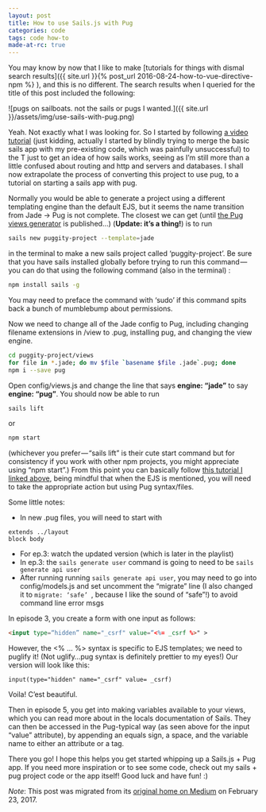 ```yaml
---
layout: post
title: How to use Sails.js with Pug
categories: code
tags: code how-to
made-at-rc: true
---
```

You may know by now that I like to make [tutorials for things with dismal search results]({{ site.url }}{% post_url 2016-08-24-how-to-vue-directive-npm %}
), and this is no different. The search results when I queried for the title of this post included the following:  

![pugs on sailboats. not the sails or pugs I wanted.]({{ site.url }}/assets/img/use-sails-with-pug.png)  

Yeah. Not exactly what I was looking for.<!--more--> So I started by following [a video tutorial](https://www.youtube.com/watch?v=ep6EQ5f82Ts&list=PLf8i4fc0zJBzLhOe6FwHpGhBDgqwInJWZ&index=3) (just kidding, actually I started by blindly trying to merge the basic sails app with my pre-existing code, which was painfully unsuccessful) to the T just to get an idea of how sails works, seeing as I’m still more than a little confused about routing and http and servers and databases. I shall now extrapolate the process of converting this project to use pug, to a tutorial on starting a sails app with pug.  

Normally you would be able to generate a project using a different templating engine than the default EJS, but it seems the name transition from Jade → Pug is not complete. The closest we can get (until [the Pug views generator](https://www.npmjs.com/package/sails-generate-views-pug) is published…) (**Update: it’s a thing!**) is to run
```bash
sails new puggity-project --template=jade
```
in the terminal to make a new sails project called ‘puggity-project’. Be sure that you have sails installed globally before trying to run this command — you can do that using the following command (also in the terminal) :
```bash
npm install sails -g
```
You may need to preface the command with ‘sudo’ if this command spits back a bunch of mumblebump about permissions.

Now we need to change all of the Jade config to Pug, including changing filename extensions in /view to .pug, installing pug, and changing the view engine.
```bash
cd puggity-project/views
for file in *.jade; do mv $file `basename $file .jade`.pug; done
npm i --save pug
```
Open config/views.js and change the line that says __engine: “jade”__ to say __engine: “pug”__.
You should now be able to run
```bash
sails lift
```
or
```bash
npm start
```
(whichever you prefer — “sails lift” is their cute start command but for consistency if you work with other npm projects, you might appreciate using “npm start”.)
From this point you can basically follow [this tutorial I linked above](https://www.npmjs.com/package/sails-generate-views-pug), being mindful that when the EJS is mentioned, you will need to take the appropriate action but using Pug syntax/files.

Some little notes:
- In new .pug files, you will need to start with
```pug
extends ../layout
block body
```
- For ep.3: watch the updated version (which is later in the playlist)
- In ep.3: the `sails generate user` command is going to need to be `sails generate api user`
- After running running `sails generate api user`, you may need to go into config/models.js and set uncomment the “migrate” line (I also changed it to `migrate: ‘safe’ `, because I like the sound of “safe”!) to avoid command line error msgs

In episode 3, you create a form with one input as follows:
```html
<input type=“hidden” name="_csrf" value=“<%= _csrf %>" >
```
However, the <% … %> syntax is specific to EJS templates; we need to puglify it! (Not uglify…pug syntax is definitely prettier to my eyes!) Our version will look like this:
```pug
input(type="hidden" name="_csrf" value= _csrf)
```
Voila! C’est beautiful.  

Then in episode 5, you get into making variables available to your views, which you can read more about in the locals documentation of Sails. They can then be accessed in the Pug-typical way (as seen above for the input “value” attribute), by appending an equals sign, a space, and the variable name to either an attribute or a tag.  

There you go! I hope this helps you get started whipping up a Sails.js + Pug app. If you need more inspiration or to see some code, check out my sails + pug project code or the app itself! Good luck and have fun! :)

*Note*: This post was migrated from its [original home on Medium](https://medium.com/@heatherbooker/how-to-use-sails-js-with-pug-d3ded437c895#.drv7vifry) on February 23, 2017.
